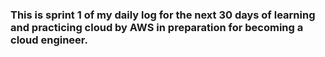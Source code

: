 ### This is sprint 1 of my daily log for the next 30 days of learning and practicing cloud by AWS in preparation for becoming a cloud engineer.
